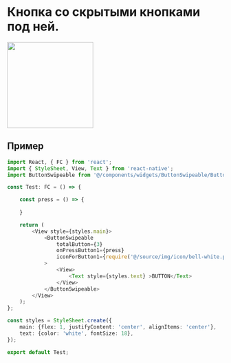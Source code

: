# Кнопка со скрытыми кнопками под ней.

<img src="https://drive.google.com/thumbnail?id=1VL-2XEN3-MTrtYNZULKzPmZ05WbiyWFe" width="200" >

## Пример

```typescript
import React, { FC } from 'react';
import { StyleSheet, View, Text } from 'react-native';
import ButtonSwipeable from '@/components/widgets/ButtonSwipeable/ButtonSwipeable';

const Test: FC = () => {

    const press = () => {
      
    }

    return (
        <View style={styles.main}>
            <ButtonSwipeable 
                totalButton={3}
                onPressButton1={press}
                iconForButton1={require('@/source/img/icon/bell-white.png')}
            >
                <View>
                    <Text style={styles.text} >BUTTON</Text>
                </View>
            </ButtonSwipeable>
        </View>
    );
};

const styles = StyleSheet.create({
    main: {flex: 1, justifyContent: 'center', alignItems: 'center'},
    text: {color: 'white', fontSize: 18},
});

export default Test;
```